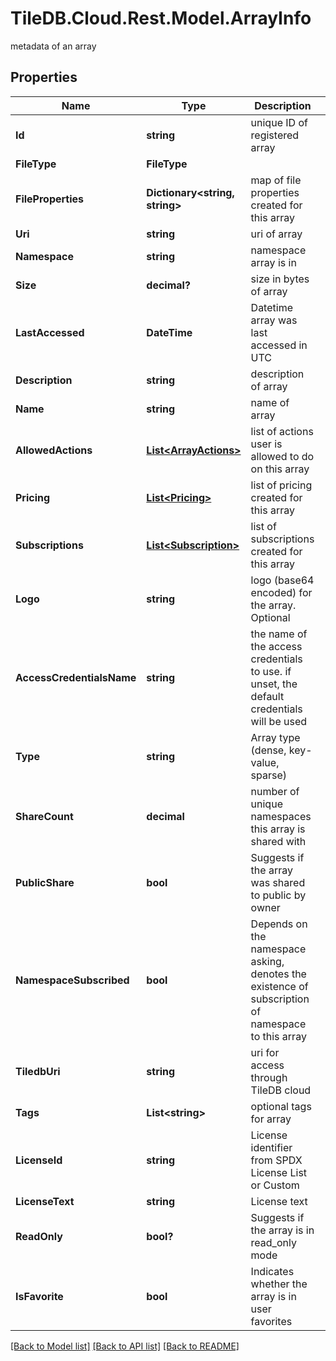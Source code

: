 # TileDB.Cloud.Rest.Model.ArrayInfo
metadata of an array

## Properties

Name | Type | Description | Notes
------------ | ------------- | ------------- | -------------
**Id** | **string** | unique ID of registered array | [optional] 
**FileType** | **FileType** |  | [optional] 
**FileProperties** | **Dictionary&lt;string, string&gt;** | map of file properties created for this array | [optional] 
**Uri** | **string** | uri of array | [optional] 
**Namespace** | **string** | namespace array is in | [optional] 
**Size** | **decimal?** | size in bytes of array | [optional] 
**LastAccessed** | **DateTime** | Datetime array was last accessed in UTC | [optional] 
**Description** | **string** | description of array | [optional] 
**Name** | **string** | name of array | [optional] 
**AllowedActions** | [**List&lt;ArrayActions&gt;**](ArrayActions.md) | list of actions user is allowed to do on this array | [optional] 
**Pricing** | [**List&lt;Pricing&gt;**](Pricing.md) | list of pricing created for this array | [optional] 
**Subscriptions** | [**List&lt;Subscription&gt;**](Subscription.md) | list of subscriptions created for this array | [optional] 
**Logo** | **string** | logo (base64 encoded) for the array. Optional | [optional] 
**AccessCredentialsName** | **string** | the name of the access credentials to use. if unset, the default credentials will be used | [optional] 
**Type** | **string** | Array type (dense, key-value, sparse) | [optional] 
**ShareCount** | **decimal** | number of unique namespaces this array is shared with | [optional] 
**PublicShare** | **bool** | Suggests if the array was shared to public by owner | [optional] 
**NamespaceSubscribed** | **bool** | Depends on the namespace asking, denotes the existence of subscription of namespace to this array | [optional] [readonly] 
**TiledbUri** | **string** | uri for access through TileDB cloud | [optional] 
**Tags** | **List&lt;string&gt;** | optional tags for array | [optional] 
**LicenseId** | **string** | License identifier from SPDX License List or Custom | [optional] 
**LicenseText** | **string** | License text | [optional] 
**ReadOnly** | **bool?** | Suggests if the array is in read_only mode | [optional] 
**IsFavorite** | **bool** | Indicates whether the array is in user favorites | [optional] 

[[Back to Model list]](../README.md#documentation-for-models) [[Back to API list]](../README.md#documentation-for-api-endpoints) [[Back to README]](../README.md)

